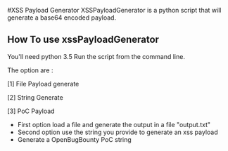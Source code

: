 #XSS Payload Generator
XSSPayloadGenerator is a python script that will generate a base64 encoded payload.

## How To use xssPayloadGenerator
You'll need python 3.5
Run the script from the command line.

The option are : 

[1] File Payload generate

[2] String Generate

[3] PoC Payload

* First option load a file and generate the output in a file "output.txt"
* Second option use the string you provide to generate an xss payload
* Generate a OpenBugBounty PoC string 



